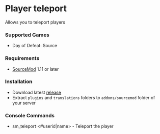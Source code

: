 # Player teleport

Allows you to teleport players

### Supported Games

* Day of Defeat: Source

### Requirements

* [SourceMod](https://www.sourcemod.net) 1.11 or later

### Installation

* Download latest [release](https://github.com/dronelektron/player-teleport/releases)
* Extract `plugins` and `translations` folders to `addons/sourcemod` folder of your server

### Console Commands

* sm_teleport &lt;#userid|name&gt; - Teleport the player
